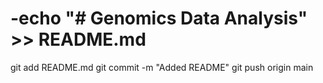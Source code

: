 # -echo "# Genomics Data Analysis" >> README.md
git add README.md
git commit -m "Added README"
git push origin main
